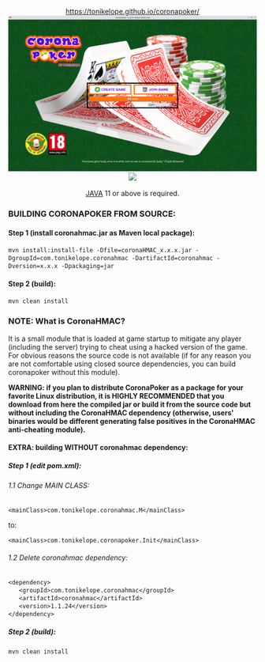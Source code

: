 <p align="center"><a href="https://tonikelope.github.io/coronapoker/" target="_blank">https://tonikelope.github.io/coronapoker/<br><img src="https://raw.githubusercontent.com/tonikelope/coronapoker/gh-pages/screenshots/1.png"><br><img src="https://raw.githubusercontent.com/tonikelope/coronapoker/gh-pages/screenshots/13.png"></a></p>
<p align="center"><a href="https://adoptopenjdk.net/" target="_blank">JAVA</a> 11 or above is required.</p>

### BUILDING CORONAPOKER FROM SOURCE:

#### Step 1 (install coronahmac.jar as Maven local package):
```
mvn install:install-file -Dfile=coronaHMAC_x.x.x.jar -DgroupId=com.tonikelope.coronahmac -DartifactId=coronahmac -Dversion=x.x.x -Dpackaging=jar
```

#### Step 2 (build):
```
mvn clean install
```

### NOTE: What is CoronaHMAC?

It is a small module that is loaded at game startup to mitigate any player (including the server) trying to cheat using a hacked version of the game. For obvious reasons the source code is not available (if for any reason you are not comfortable using closed source dependencies, you can build coronapoker without this module).

<b>WARNING: if you plan to distribute CoronaPoker as a package for your favorite Linux distribution, it is HIGHLY RECOMMENDED that you download from here the compiled jar or build it from the source code but without including the CoronaHMAC dependency (otherwise, users' binaries would be different generating false positives in the CoronaHMAC anti-cheating module).</b>


#### EXTRA: building WITHOUT coronahmac dependency:

##### Step 1 (edit pom.xml):
###### 1.1 Change MAIN CLASS:
```
<mainClass>com.tonikelope.coronahmac.M</mainClass>
```
to:

```
<mainClass>com.tonikelope.coronapoker.Init</mainClass>
```

###### 1.2 Delete coronahmac dependency:
```
<dependency>
   <groupId>com.tonikelope.coronahmac</groupId>
   <artifactId>coronahmac</artifactId>
   <version>1.1.24</version>
</dependency>
```

##### Step 2 (build):
```
mvn clean install
```



